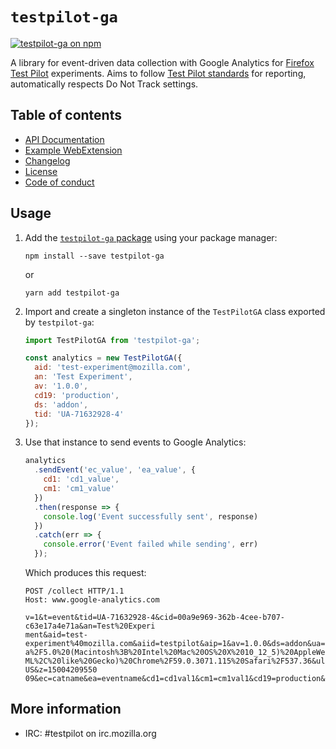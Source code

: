 # `testpilot-ga`

[![testpilot-ga on npm](https://img.shields.io/npm/v/testpilot-ga.svg)](https://www.npmjs.com/package/testpilot-ga)

A library for event-driven data collection with Google Analytics for [Firefox Test Pilot](https://testpilot.firefox.com) experiments. Aims to follow [Test Pilot standards](https://github.com/mozilla/testpilot/blob/master/docs/experiments/ga.md) for reporting, automatically respects Do Not Track settings.

## Table of contents

- [API Documentation](docs/api.md)
- [Example WebExtension](example)
- [Changelog](docs/changelog.md)
- [License](LICENSE)
- [Code of conduct](docs/CODE_OF_CONDUCT.md)

## Usage

1. Add the [`testpilot-ga` package](https://www.npmjs.com/package/testpilot-ga)
   using your package manager:

   ```
   npm install --save testpilot-ga
   ```

   or

   ```
   yarn add testpilot-ga
   ```

2. Import and create a singleton instance of the `TestPilotGA` class exported by
   `testpilot-ga`:

   ```js
   import TestPilotGA from 'testpilot-ga';

   const analytics = new TestPilotGA({
     aid: 'test-experiment@mozilla.com',
     an: 'Test Experiment',
     av: '1.0.0',
     cd19: 'production',
     ds: 'addon',
     tid: 'UA-71632928-4'
   });
   ```

3. Use that instance to send events to Google Analytics:

   ```js
   analytics
     .sendEvent('ec_value', 'ea_value', {
       cd1: 'cd1_value',
       cm1: 'cm1_value'
     })
     .then(response => {
       console.log('Event successfully sent', response)
     })
     .catch(err => {
       console.error('Event failed while sending', err)
     });
   ```

   Which produces this request:

   ```
   POST /collect HTTP/1.1
   Host: www.google-analytics.com

   v=1&t=event&tid=UA-71632928-4&cid=00a9e969-362b-4cee-b707-c63e17a4e71a&an=Test%20Experi
   ment&aid=test-experiment%40mozilla.com&aiid=testpilot&aip=1&av=1.0.0&ds=addon&ua=Mozill
   a%2F5.0%20(Macintosh%3B%20Intel%20Mac%20OS%20X%2010_12_5)%20AppleWebKit%2F537.36%20(KHT
   ML%2C%20like%20Gecko)%20Chrome%2F59.0.3071.115%20Safari%2F537.36&ul=en-US&z=15004209550
   09&ec=catname&ea=eventname&cd1=cd1val1&cm1=cm1val1&cd19=production&cd20=release
   ```

## More information

- IRC: #testpilot on irc.mozilla.org
